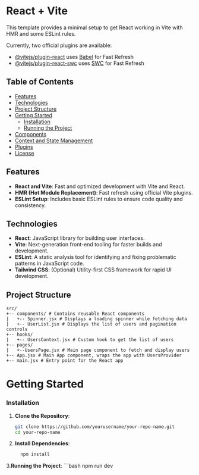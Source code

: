 # React + Vite

This template provides a minimal setup to get React working in Vite with HMR and some ESLint rules.

Currently, two official plugins are available:

- [@vitejs/plugin-react](https://github.com/vitejs/vite-plugin-react/blob/main/packages/plugin-react/README.md) uses [Babel](https://babeljs.io/) for Fast Refresh
- [@vitejs/plugin-react-swc](https://github.com/vitejs/vite-plugin-react-swc) uses [SWC](https://swc.rs/) for Fast Refresh
## Table of Contents

- [Features](#features)
- [Technologies](#technologies)
- [Project Structure](#project-structure)
- [Getting Started](#getting-started)
  - [Installation](#installation)
  - [Running the Project](#running-the-project)
- [Components](#components)
- [Context and State Management](#context-and-state-management)
- [Plugins](#plugins)
- [License](#license)

## Features

- **React and Vite**: Fast and optimized development with Vite and React.
- **HMR (Hot Module Replacement)**: Fast refresh using official Vite plugins.
- **ESLint Setup**: Includes basic ESLint rules to ensure code quality and consistency.

## Technologies

- **React**: JavaScript library for building user interfaces.
- **Vite**: Next-generation front-end tooling for faster builds and development.
- **ESLint**: A static analysis tool for identifying and fixing problematic patterns in JavaScript code.
- **Tailwind CSS**: (Optional) Utility-first CSS framework for rapid UI development.

## Project Structure

```
src/
+-- components/ # Contains reusable React components
|   +-- Spinner.jsx # Displays a loading spinner while fetching data
|   +-- UserList.jsx # Displays the list of users and pagination controls
+-- hooks/
|   +-- UsersContext.jsx # Custom hook to get the list of users
+-- pages/
|   +--UsersPage.jsx # Main page component to fetch and display users
+-- App.jsx # Main App component, wraps the app with UsersProvider
+-- main.jsx # Entry point for the React app
```

# Getting Started

### Installation

1. **Clone the Repository**:
   ```bash
   git clone https://github.com/yourusername/your-repo-name.git
   cd your-repo-name

2. **Install Dependencies**:
    ```bash
      npm install
    
3.**Running the Project**:
    ```bash
    npm run dev
```
